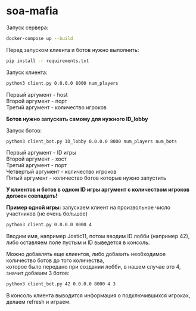 # soa-mafia

Запуск сервера:
```bash
docker-compose up --build
```

Перед запуском клиента и ботов нужно выполнить:
```bash
pip install -r requirements.txt
```
Запуск клиента:
```bash
python3 client.py 0.0.0.0 8000 num_players
```
Первый аргумент - host  
Второй аргумент - порт  
Третий аргумент - количество игроков  

**Ботов нужно запускать самому для нужного ID_lobby**  

Запуск ботов:
```bash
python3 client_bot.py ID_lobby 0.0.0.0 8000 num_players num_bots
```
Первый аргумент - ID игры  
Второй аргумент - хост  
Третий аргумент - порт  
Четвертый аргумент - количество игроков  
Пятый аргумент - количество ботов которые нужно запустить  

**У клиентов и ботов в одном ID игры аргумент с количеством игроков должен совпадать!**  

**Пример одной игры:**
запускаем клиент на произвольное число участников (не очень большое)

```bash
python3 client.py 0.0.0.0 8000 4
```

Вводим имя, например Jostic11, потом вводим ID лобби (например 42), либо оставляем поле пустым и ID выведется в консоль.  

Можно добавлять еще клиентов, либо добавить необходимое количество ботов до того количества,  
которое было передано при создании лобби, в нашем случае это 4, значит добавим 3 ботов:

```bash
python3 client_bot.py 42 0.0.0.0 8000 4 3
```

В консоль клиента выводится информация о подключившихся игроках, делаем refresh и играем.